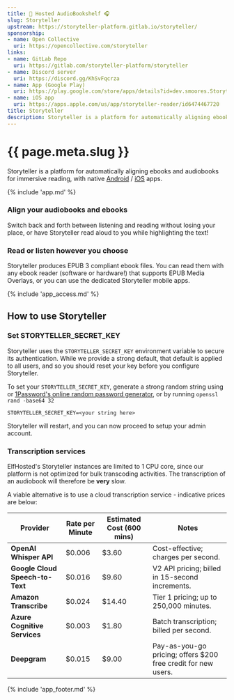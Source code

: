 ```yaml
---
title: 🧝 Hosted AudioBookshelf 🎧
slug: Storyteller
upstream: https://storyteller-platform.gitlab.io/storyteller/
sponsorship: 
- name: Open Collective
  uri: https://opencollective.com/storyteller
links:
- name: GitLab Repo
  uri: https://gitlab.com/storyteller-platform/storyteller
- name: Discord server
  uri: https://discord.gg/KhSvFqcrza
- name: App (Google Play)
  uri: https://play.google.com/store/apps/details?id=dev.smoores.Storyteller
- name: iOS app
  uri: https://apps.apple.com/us/app/storyteller-reader/id6474467720
title: Storyteller
description: Storyteller is a platform for automatically aligning ebooks and audiobooks for immersive reading, with native Android / iOS apps
---
```


# {{ page.meta.slug }}

Storyteller is a platform for automatically aligning ebooks and audiobooks for immersive reading, with native [Android](https://play.google.com/store/apps/details?id=dev.smoores.Storyteller) / [iOS](https://apps.apple.com/us/app/storyteller-reader/id6474467720) apps.

{% include 'app.md' %}

### Align your audiobooks and ebooks

Switch back and forth between listening and reading without losing your place, or have Storyteller read aloud to you while highlighting the text!

### Read or listen however you choose

Storyteller produces EPUB 3 compliant ebook files. You can read them with any ebook reader (software or hardware!) that supports EPUB Media Overlays, or you can use the dedicated Storyteller mobile apps.

{% include 'app_access.md' %}

## How to use Storyteller

### Set STORYTELLER_SECRET_KEY

Storyteller uses the `STORYTELLER_SECRET_KEY` environment variable to secure its authentication. While we provide a strong default, that default is applied to all users, and so you should reset your key before you configure Storyteller.

To set your `STORYTELLER_SECRET_KEY`, generate a strong random string using or [1Password's online random password generator](https://1password.com/password-generator/), or by running `openssl rand -base64 32`

``` title="Quick-paste into StoryTeller's environment variables using ElfBot"
STORYTELLER_SECRET_KEY=<your string here>
```

Storyteller will restart, and you can now proceed to setup your admin account.

### Transcription services

ElfHosted's Storyteller instances are limited to 1 CPU core, since our platform is not optimized for bulk transcoding activities. The transcription of an audiobook will therefore be **very** slow.

A viable alternative is to use a cloud transcription service - indicative prices are below:

| Provider                         | Rate per Minute | Estimated Cost (600 mins) | Notes                                                                 |
|----------------------------------|-----------------|---------------------------|-----------------------------------------------------------------------|
| **OpenAI Whisper API**           | $0.006          | $3.60                     | Cost-effective; charges per second.                                  |
| **Google Cloud Speech-to-Text**  | $0.016          | $9.60                     | V2 API pricing; billed in 15-second increments.                      |
| **Amazon Transcribe**            | $0.024          | $14.40                    | Tier 1 pricing; up to 250,000 minutes.                               |
| **Azure Cognitive Services**     | $0.003          | $1.80                     | Batch transcription; billed per second.                              |
| **Deepgram**                     | $0.015          | $9.00                     | Pay-as-you-go pricing; offers $200 free credit for new users.        |



{% include 'app_footer.md' %}